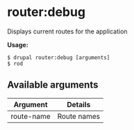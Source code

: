 # router:debug
Displays current routes for the application

**Usage:**
```
$ drupal router:debug [arguments]
$ rod  
```

## Available arguments
Argument | Details
---------|-------------
route-name | Route names
